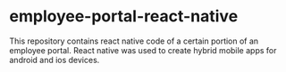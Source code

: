 # employee-portal-react-native
This repository contains react native code of a certain portion of an employee portal. React native was used to create hybrid mobile apps for android and ios devices.
